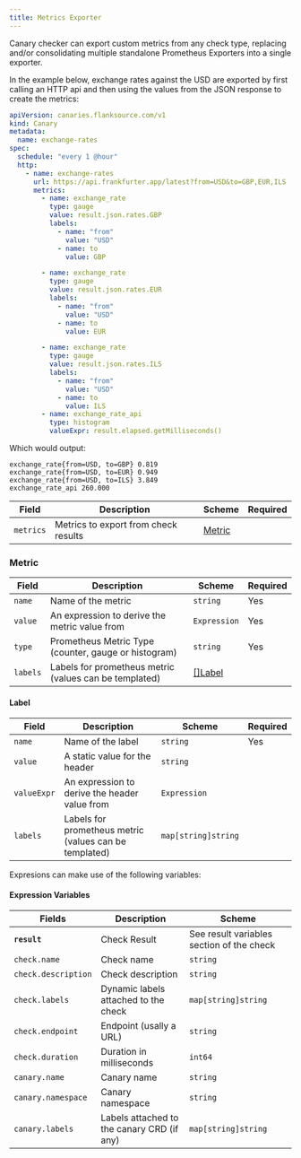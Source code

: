 ```yaml
---
title: Metrics Exporter
---
```




Canary checker can export custom metrics from any check type, replacing and/or consolidating multiple standalone Prometheus Exporters into a single exporter.

In the example below, exchange rates against the USD are exported by first calling an HTTP api and then using the values from the JSON response to create the metrics:

```yaml title="exchange-rates-exporter.yaml"
apiVersion: canaries.flanksource.com/v1
kind: Canary
metadata:
  name: exchange-rates
spec:
  schedule: "every 1 @hour"
  http:
    - name: exchange-rates
      url: https://api.frankfurter.app/latest?from=USD&to=GBP,EUR,ILS
      metrics:
        - name: exchange_rate
          type: gauge
          value: result.json.rates.GBP
          labels:
            - name: "from"
              value: "USD"
            - name: to
              value: GBP

        - name: exchange_rate
          type: gauge
          value: result.json.rates.EUR
          labels:
            - name: "from"
              value: "USD"
            - name: to
              value: EUR

        - name: exchange_rate
          type: gauge
          value: result.json.rates.ILS
          labels:
            - name: "from"
              value: "USD"
            - name: to
              value: ILS
        - name: exchange_rate_api
          type: histogram
          valueExpr: result.elapsed.getMilliseconds()
```

Which would output:

```shell
exchange_rate{from=USD, to=GBP} 0.819
exchange_rate{from=USD, to=EUR} 0.949
exchange_rate{from=USD, to=ILS} 3.849
exchange_rate_api 260.000
```

| Field     | Description                          | Scheme              | Required |
| --------- | ------------------------------------ | ------------------- | -------- |
| `metrics` | Metrics to export from check results | [Metric](#metric) |          |

### Metric

| Field    | Description                                            | Scheme     | Required |
| -------- | ------------------------------------------------------ | ---------- | -------- |
| `name`   | Name of the metric                                     | `string`   | Yes      |
| `value`  | An expression to derive the metric value from | `Expression` | Yes      |
| `type`   | Prometheus Metric Type (counter, gauge or histogram)   | `string`   | Yes      |
| `labels` | Labels for prometheus metric (values can be templated) | [[]Label](#label) |          |

#### Label

| Field       | Description                                            | Scheme              | Required |
| ----------- | ------------------------------------------------------ | ------------------- | -------- |
| `name`      | Name of the label                                      | `string`            | Yes      |
| `value`     | A static value for the header                          | `string`            |          |
| `valueExpr` | An expression to derive the header value from          | `Expression`        |          |
| `labels`    | Labels for prometheus metric (values can be templated) | `map[string]string` |          |

Expresions can make use of the following variables:

#### **Expression Variables**

| Fields              | Description                                | Scheme                                    |
| ------------------- | ------------------------------------------ | ----------------------------------------- |
| **`result`**        | Check Result                               | See result variables section of the check |
| `check.name`        | Check name                                 | `string`                                  |
| `check.description` | Check description                          | `string`                                  |
| `check.labels`      | Dynamic labels attached to the check       | `map[string]string`                       |
| `check.endpoint`    | Endpoint (usally a URL)                    | `string`                                  |
| `check.duration`    | Duration in milliseconds                   | `int64`                                   |
| `canary.name`       | Canary name                                | `string`                                  |
| `canary.namespace`  | Canary namespace                           | `string`                                  |
| `canary.labels`     | Labels attached to the canary CRD (if any) | `map[string]string`                       |

